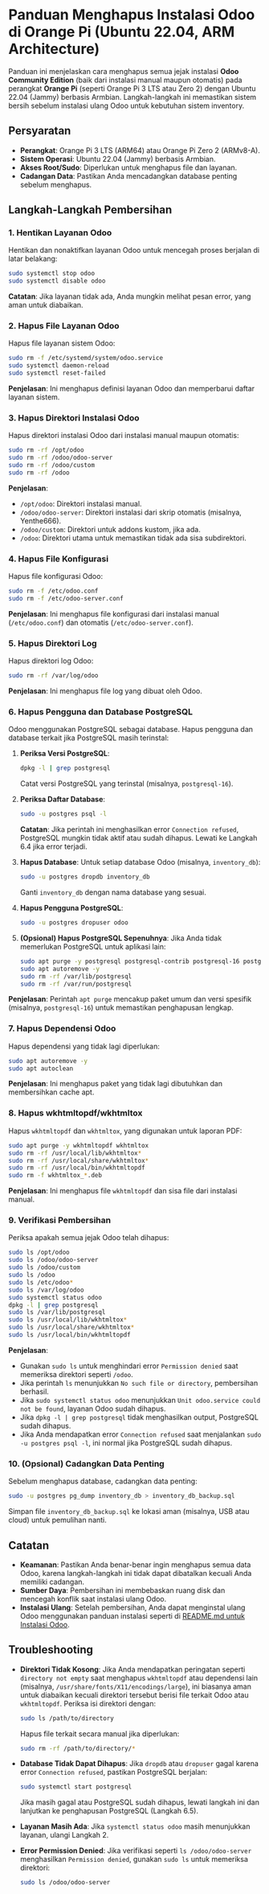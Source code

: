 # Panduan Menghapus Instalasi Odoo di Orange Pi (Ubuntu 22.04, ARM Architecture)

Panduan ini menjelaskan cara menghapus semua jejak instalasi **Odoo Community Edition** (baik dari instalasi manual maupun otomatis) pada perangkat **Orange Pi** (seperti Orange Pi 3 LTS atau Zero 2) dengan Ubuntu 22.04 (Jammy) berbasis Armbian. Langkah-langkah ini memastikan sistem bersih sebelum instalasi ulang Odoo untuk kebutuhan sistem inventory.

## Persyaratan
- **Perangkat**: Orange Pi 3 LTS (ARM64) atau Orange Pi Zero 2 (ARMv8-A).
- **Sistem Operasi**: Ubuntu 22.04 (Jammy) berbasis Armbian.
- **Akses Root/Sudo**: Diperlukan untuk menghapus file dan layanan.
- **Cadangan Data**: Pastikan Anda mencadangkan database penting sebelum menghapus.

## Langkah-Langkah Pembersihan

### 1. Hentikan Layanan Odoo
Hentikan dan nonaktifkan layanan Odoo untuk mencegah proses berjalan di latar belakang:
```bash
sudo systemctl stop odoo
sudo systemctl disable odoo
```

**Catatan**: Jika layanan tidak ada, Anda mungkin melihat pesan error, yang aman untuk diabaikan.

### 2. Hapus File Layanan Odoo
Hapus file layanan sistem Odoo:
```bash
sudo rm -f /etc/systemd/system/odoo.service
sudo systemctl daemon-reload
sudo systemctl reset-failed
```

**Penjelasan**: Ini menghapus definisi layanan Odoo dan memperbarui daftar layanan sistem.

### 3. Hapus Direktori Instalasi Odoo
Hapus direktori instalasi Odoo dari instalasi manual maupun otomatis:
```bash
sudo rm -rf /opt/odoo
sudo rm -rf /odoo/odoo-server
sudo rm -rf /odoo/custom
sudo rm -rf /odoo
```

**Penjelasan**:
- `/opt/odoo`: Direktori instalasi manual.
- `/odoo/odoo-server`: Direktori instalasi dari skrip otomatis (misalnya, Yenthe666).
- `/odoo/custom`: Direktori untuk addons kustom, jika ada.
- `/odoo`: Direktori utama untuk memastikan tidak ada sisa subdirektori.

### 4. Hapus File Konfigurasi
Hapus file konfigurasi Odoo:
```bash
sudo rm -f /etc/odoo.conf
sudo rm -f /etc/odoo-server.conf
```

**Penjelasan**: Ini menghapus file konfigurasi dari instalasi manual (`/etc/odoo.conf`) dan otomatis (`/etc/odoo-server.conf`).

### 5. Hapus Direktori Log
Hapus direktori log Odoo:
```bash
sudo rm -rf /var/log/odoo
```

**Penjelasan**: Ini menghapus file log yang dibuat oleh Odoo.

### 6. Hapus Pengguna dan Database PostgreSQL
Odoo menggunakan PostgreSQL sebagai database. Hapus pengguna dan database terkait jika PostgreSQL masih terinstal:

1. **Periksa Versi PostgreSQL**:
   ```bash
   dpkg -l | grep postgresql
   ```
   Catat versi PostgreSQL yang terinstal (misalnya, `postgresql-16`).

2. **Periksa Daftar Database**:
   ```bash
   sudo -u postgres psql -l
   ```
   **Catatan**: Jika perintah ini menghasilkan error `Connection refused`, PostgreSQL mungkin tidak aktif atau sudah dihapus. Lewati ke Langkah 6.4 jika error terjadi.

3. **Hapus Database**:
   Untuk setiap database Odoo (misalnya, `inventory_db`):
   ```bash
   sudo -u postgres dropdb inventory_db
   ```
   Ganti `inventory_db` dengan nama database yang sesuai.

4. **Hapus Pengguna PostgreSQL**:
   ```bash
   sudo -u postgres dropuser odoo
   ```

5. **(Opsional) Hapus PostgreSQL Sepenuhnya**:
   Jika Anda tidak memerlukan PostgreSQL untuk aplikasi lain:
   ```bash
   sudo apt purge -y postgresql postgresql-contrib postgresql-16 postgresql-client-16 postgresql-client-common postgresql-common postgresql-common-dev
   sudo apt autoremove -y
   sudo rm -rf /var/lib/postgresql
   sudo rm -rf /var/run/postgresql
   ```

**Penjelasan**: Perintah `apt purge` mencakup paket umum dan versi spesifik (misalnya, `postgresql-16`) untuk memastikan penghapusan lengkap.

### 7. Hapus Dependensi Odoo
Hapus dependensi yang tidak lagi diperlukan:
```bash
sudo apt autoremove -y
sudo apt autoclean
```

**Penjelasan**: Ini menghapus paket yang tidak lagi dibutuhkan dan membersihkan cache apt.

### 8. Hapus wkhtmltopdf/wkhtmltox
Hapus `wkhtmltopdf` dan `wkhtmltox`, yang digunakan untuk laporan PDF:
```bash
sudo apt purge -y wkhtmltopdf wkhtmltox
sudo rm -rf /usr/local/lib/wkhtmltox*
sudo rm -rf /usr/local/share/wkhtmltox*
sudo rm -rf /usr/local/bin/wkhtmltopdf
sudo rm -f wkhtmltox_*.deb
```

**Penjelasan**: Ini menghapus file `wkhtmltopdf` dan sisa file dari instalasi manual.

### 9. Verifikasi Pembersihan
Periksa apakah semua jejak Odoo telah dihapus:
```bash
sudo ls /opt/odoo
sudo ls /odoo/odoo-server
sudo ls /odoo/custom
sudo ls /odoo
sudo ls /etc/odoo*
sudo ls /var/log/odoo
sudo systemctl status odoo
dpkg -l | grep postgresql
sudo ls /var/lib/postgresql
sudo ls /usr/local/lib/wkhtmltox*
sudo ls /usr/local/share/wkhtmltox*
sudo ls /usr/local/bin/wkhtmltopdf
```

**Penjelasan**:
- Gunakan `sudo ls` untuk menghindari error `Permission denied` saat memeriksa direktori seperti `/odoo`.
- Jika perintah `ls` menunjukkan `No such file or directory`, pembersihan berhasil.
- Jika `sudo systemctl status odoo` menunjukkan `Unit odoo.service could not be found`, layanan Odoo sudah dihapus.
- Jika `dpkg -l | grep postgresql` tidak menghasilkan output, PostgreSQL sudah dihapus.
- Jika Anda mendapatkan error `Connection refused` saat menjalankan `sudo -u postgres psql -l`, ini normal jika PostgreSQL sudah dihapus.

### 10. (Opsional) Cadangkan Data Penting
Sebelum menghapus database, cadangkan data penting:
```bash
sudo -u postgres pg_dump inventory_db > inventory_db_backup.sql
```
Simpan file `inventory_db_backup.sql` ke lokasi aman (misalnya, USB atau cloud) untuk pemulihan nanti.

## Catatan
- **Keamanan**: Pastikan Anda benar-benar ingin menghapus semua data Odoo, karena langkah-langkah ini tidak dapat dibatalkan kecuali Anda memiliki cadangan.
- **Sumber Daya**: Pembersihan ini membebaskan ruang disk dan mencegah konflik saat instalasi ulang Odoo.
- **Instalasi Ulang**: Setelah pembersihan, Anda dapat menginstal ulang Odoo menggunakan panduan instalasi seperti di [README.md untuk Instalasi Odoo](#).

## Troubleshooting
- **Direktori Tidak Kosong**: Jika Anda mendapatkan peringatan seperti `directory not empty` saat menghapus `wkhtmltopdf` atau dependensi lain (misalnya, `/usr/share/fonts/X11/encodings/large`), ini biasanya aman untuk diabaikan kecuali direktori tersebut berisi file terkait Odoo atau `wkhtmltopdf`. Periksa isi direktori dengan:
  ```bash
  sudo ls /path/to/directory
  ```
  Hapus file terkait secara manual jika diperlukan:
  ```bash
  sudo rm -rf /path/to/directory/*
  ```

- **Database Tidak Dapat Dihapus**: Jika `dropdb` atau `dropuser` gagal karena error `Connection refused`, pastikan PostgreSQL berjalan:
  ```bash
  sudo systemctl start postgresql
  ```
  Jika masih gagal atau PostgreSQL sudah dihapus, lewati langkah ini dan lanjutkan ke penghapusan PostgreSQL (Langkah 6.5).

- **Layanan Masih Ada**: Jika `systemctl status odoo` masih menunjukkan layanan, ulangi Langkah 2.

- **Error Permission Denied**: Jika verifikasi seperti `ls /odoo/odoo-server` menghasilkan `Permission denied`, gunakan `sudo ls` untuk memeriksa direktori:
  ```bash
  sudo ls /odoo/odoo-server
  ```
